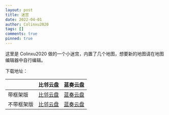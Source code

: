 ```yaml
---
layout: post
title: 迷宫
date: 2022-04-01
author: Colinxu2020
tags: []
comments: true
pinned: true
--- 
```

这里是 Colinxu2020 做的一个小迷宫，内置了几个地图，想要新的地图请在地图编辑器中自行编辑。

下载地址：

|            | 比邻云盘                                  | 蓝奏云盘                                                 |
| ---------- | ----------------------------------------- | -------------------------------------------------------- |
| 带框架版   | [比邻云盘](https://pan.bilnn.cn/s/mzgnUx) | [蓝奏云盘](https://colinxu2020.lanzouw.com/iWrFy06tj13e) |
| 不带框架版 | [比邻云盘](https://pan.bilnn.cn/s/pGvvFE) | [蓝奏云盘](https://colinxu2020.lanzouw.com/i3VGf06tj31e) |
